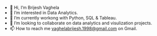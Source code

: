 - 👋 Hi, I’m Brijesh Vaghela 
- 👀 I’m interested in Data Analytics.
- 🌱 I’m currently workong with Python, SQL & Tableau.
- 💞️ I’m looking to collaborate on data analytics and visulization projects.
- 📫 How to reach me vaghelabrijesh.1998@gmail.com on Gmail.

